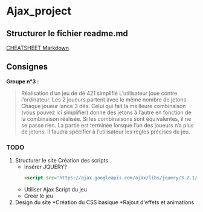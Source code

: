 # Ajax_project

## Structurer le fichier readme.md
[CHEATSHEET Markdown](https://github.com/adam-p/markdown-here/wiki/Markdown-Cheatsheet)

## Consignes

**Groupe n°3 :**
> Réalisation d’un jeu de dé 421 simplifié
L’utilisateur joue contre l’ordinateur. Les 2 joueurs partent avec le même nombre de jetons. Chaque joueur lance 3 dés. Celui qui fait la meilleure combinaison (vous pouvez ici simplifier) donne des jetons à l’autre en fonction de la combinaison réalisée. Si les combinaisons sont équivalentes, il ne se passe rien. La partie est terminée lorsque l’un des joueurs n’a plus de jetons. Il faudra spécifier à l’utilisateur les règles précises du jeu.

### TODO

1. Structurer le site 
   Création des scripts 
    * Insérer JQUERY?
        ```html
        <script src="https://ajax.googleapis.com/ajax/libs/jquery/3.2.1/jquery.min.js"></script>
        ```
    * Utiliser Ajax
   Script du jeu 
    * Creer le jeu
2. Design du site
  *Création du CSS basique
  *Rajout d'effets et animations


